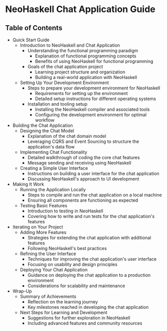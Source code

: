 # NeoHaskell Chat Application Guide

## Table of Contents

- Quick Start Guide
  - Introduction to NeoHaskell and Chat Application
    - Understanding the functional programming paradigm
      - Explanation of functional programming concepts
      - Benefits of using NeoHaskell for functional programming
    - Goals of the chat application project
      - Learning project structure and organization
      - Building a real-world application with NeoHaskell
  - Setting Up Your Development Environment
    - Steps to prepare your development environment for NeoHaskell
      - Requirements for setting up the environment
      - Detailed setup instructions for different operating systems
    - Installation and tooling setup
      - Installing the NeoHaskell compiler and associated tools
      - Configuring the development environment for optimal workflow
- Building the Chat Application
  - Designing the Chat Model
    - Explanation of the chat domain model
    - Leveraging CQRS and Event Sourcing to structure the application's data flow
  - Implementing Chat Functionality
    - Detailed walkthrough of coding the core chat features
    - Message sending and receiving using NeoHaskell
  - Creating a Simple User Interface
    - Instructions on building a user interface for the chat application
    - Discussing NeoHaskell's approach to UI development
- Making It Work
  - Running the Application Locally
    - Steps to compile and run the chat application on a local machine
    - Ensuring all components are functioning as expected
  - Testing Basic Features
    - Introduction to testing in NeoHaskell
    - Covering how to write and run tests for the chat application's features
- Iterating on Your Project
  - Adding More Features
    - Strategies for extending the chat application with additional features
    - Following NeoHaskell's best practices
  - Refining the User Interface
    - Techniques for improving the chat application's user interface
    - Focusing on usability and design principles
  - Deploying Your Chat Application
    - Guidance on deploying the chat application to a production environment
    - Considerations for scalability and maintenance
- Wrap-Up
  - Summary of Achievements
    - Reflection on the learning journey
    - Key milestones reached in developing the chat application
  - Next Steps for Learning and Development
    - Suggestions for further exploration in NeoHaskell
    - Including advanced features and community resources
